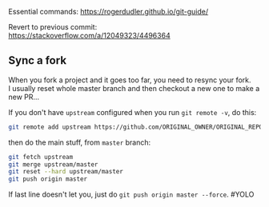 
Essential commands: https://rogerdudler.github.io/git-guide/

Revert to previous commit:
https://stackoverflow.com/a/12049323/4496364

## Sync a fork

When you fork a project and it goes too far, you need to resync your fork.  
I usually reset whole master branch and then checkout a new one to make a new PR...

If you don't have `upstream` configured when you run `git remote -v`, do this:
```bash
git remote add upstream https://github.com/ORIGINAL_OWNER/ORIGINAL_REPOSITORY.git
```

then do the main stuff, from `master` branch:
```bash
git fetch upstream
git merge upstream/master
git reset --hard upstream/master
git push origin master
```

If last line doesn't let you, just do `git push origin master --force`. #YOLO
